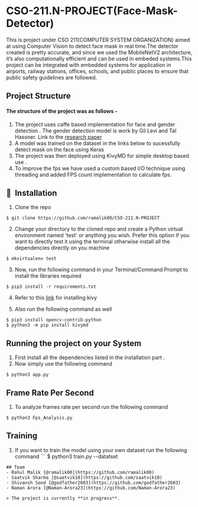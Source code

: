 # CSO-211.N-PROJECT(Face-Mask-Detector)
  This is project under CSO 211(COMPUTER SYSTEM ORGANIZATION) aimed at using Computer Vision to detect face mask in real time.The detector created is pretty   accurate, and since we used the MobileNetV2 architecture, it’s also computationally efficient and can be used in embeded systems.This project can be integrated with embedded systems for application in airports, railway stations, offices, schools, and public places to ensure that public safety guidelines are followed.

## Project Structure
  #### The structure of the project was as follows -
  1. The project uses caffe based implementation for face and gender detection . The gender detection model is work by Gil Levi and Tal Hassner. Link to the [research paper](https://talhassner.github.io/home/publication/2015_CVPR)
  2. A model was trained on the dataset in the links below to sucessfully detect mask on the face using Keras 
  3. The project was then deployed using KivyMD for simple desktop based use .
  4. To improve the fps we have used a custom based I/O technique using threading and added FPS count implementation to calculate fps.
  

## 🚀&nbsp; Installation
1. Clone the repo
```
$ git clone https://github.com/ramalik00/CSO-211.N-PROJECT
```

2. Change your directory to the cloned repo and create a Python virtual environment named 'test' or anything you wish. Prefer this option if you want to directly test it using the terminal otherwise install all the dependencies directly on you machine 
```
$ mkvirtualenv test
```

3. Now, run the following command in your Terminal/Command Prompt to install the libraries required
```
$ pip3 install -r requirements.txt
```
4. Refer to this [link](https://kivy.org/doc/stable/installation/installation-linux.html) for installing kivy 

5. Also run the following command as well
```
$ pip3 install opencv-contrib-python
$ python3 -m pip install kivymd
```
## Running the project on your System
   1. First install all the dependencies listed in the installation part . 
   2. Now simply use the following command
   ```
   $ python3 app.py  
   ```
## Frame Rate Per Second 
   1. To analyze frames rate per second run the following command
   ```
   $ python3 Fps_Analysis.py  
   ```
## Training 
   1. If you want to train the model using your own dataset run the following command
     ```
   $ python3 train.py --datatset <name of the dataset folder>  
   ```
## Team
- Rahul Malik [@ramalik00](https://github.com/ramalik00)
- Saatvik Sharma [@saatvik10](https://github.com/saatvik10)
- Shivansh Sood [@godfather2603](https://github.com/godfather2603)
- Naman Arora [@Naman-Arora23](https://github.com/Naman-Arora23)

> The project is currently **in progress**.
